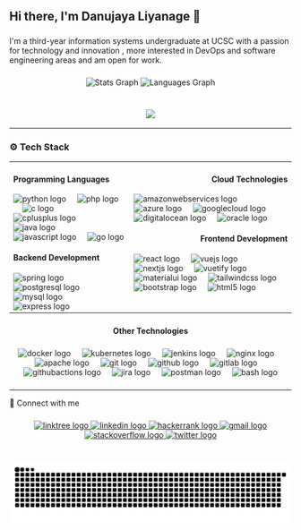 <meta name="viewport" content="width=device-width, initial-scale=1.0, minimum-scale=1.0">
<h2 align="left">Hi there, I'm Danujaya Liyanage 👋</h2>

###

<p align="left">I'm a third-year information systems undergraduate at UCSC with a passion for technology and innovation , more interested in DevOps and software engineering areas and am open for work.</p>

###

<div align="center">
  <img src="https://github-readme-stats.vercel.app/api?username=danujaya00&hide_title=false&hide_rank=false&show_icons=true&include_all_commits=true&count_private=true&disable_animations=false&theme=dracula&locale=en&hide_border=false" height="150" alt="Stats Graph" />
  <img src="https://github-readme-stats.vercel.app/api/top-langs?username=danujaya00&locale=en&hide_title=false&layout=compact&card_width=320&langs_count=5&theme=dracula&hide_border=false" height="150" alt="Languages Graph" />
</div>

<br clear="both">

###

<div align="center">
  <img src="https://profile-counter.glitch.me/danujaya00/count.svg?"  />
</div>

---

### ⚙️ Tech Stack

<div align="center">
  <table>
    <tr>
      <td valign="top">
        <h4 align="left">Programming Languages</h4>
        <div align="left">
           <img src="https://skillicons.dev/icons?i=py" height="30" alt="python logo"  />
           <img width="12" />
           <img src="https://skillicons.dev/icons?i=php" height="30" alt="php logo"  />
           <img width="12" />
           <img src="https://skillicons.dev/icons?i=c" height="30" alt="c logo"  />
           <img width="12" />
           <img src="https://skillicons.dev/icons?i=cpp" height="30" alt="cplusplus logo"  />
           <img width="12" />
           <img src="https://skillicons.dev/icons?i=java" height="30" alt="java logo"  />
           <img width="12" />
           <img src="https://skillicons.dev/icons?i=js" height="30" alt="javascript logo"  />
           <img width="12" />
           <img src="https://skillicons.dev/icons?i=go" height="30" alt="go logo"  />
        </div>
        <h4 align="left">Backend Development</h4>
        <div align="left">
            <img src="https://skillicons.dev/icons?i=spring" height="30" alt="spring logo"  />
            <img width="12" />
            <img src="https://skillicons.dev/icons?i=postgres" height="30" alt="postgresql logo"  />
            <img width="12" />
            <img src="https://skillicons.dev/icons?i=mysql" height="30" alt="mysql logo"  />
            <img width="12" />
            <img src="https://skillicons.dev/icons?i=express" height="30" alt="express logo"  />
        </div>
      </td>
      <td valign="top">
        <h4 align="right">Cloud Technologies</h4>
        <div align="left">
            <img src="https://skillicons.dev/icons?i=aws" height="30" alt="amazonwebservices logo"  />
            <img width="12" />
            <img src="https://skillicons.dev/icons?i=azure" height="30" alt="azure logo"  />
            <img width="12" />
            <img src="https://skillicons.dev/icons?i=gcp" height="30" alt="googlecloud logo"  />
            <img width="12" />
            <img src="https://cdn.jsdelivr.net/gh/devicons/devicon/icons/digitalocean/digitalocean-original.svg" height="30" alt="digitalocean logo"  />
            <img width="12" />
            <img src="https://cdn.simpleicons.org/oracle/F80000" height="30" alt="oracle logo"  />
        </div>
        <h4 align="right">Frontend Development</h4>
        <div align="left">
            <img src="https://skillicons.dev/icons?i=react" height="30" alt="react logo"  />
            <img width="12" />
            <img src="https://skillicons.dev/icons?i=vue" height="30" alt="vuejs logo"  />
            <img width="12" />
            <img src="https://skillicons.dev/icons?i=nextjs" height="30" alt="nextjs logo"  />
            <img width="12" />
            <img src="https://cdn.jsdelivr.net/gh/devicons/devicon/icons/vuetify/vuetify-original.svg" height="30" alt="vuetify logo"  />
            <img width="12" />
            <img src="https://skillicons.dev/icons?i=materialui" height="30" alt="materialui logo"  />
            <img width="12" />
            <img src="https://skillicons.dev/icons?i=tailwind" height="30" alt="tailwindcss logo"  />
            <img width="12" />
            <img src="https://skillicons.dev/icons?i=bootstrap" height="30" alt="bootstrap logo"  />
            <img width="12" />
            <img src="https://skillicons.dev/icons?i=html" height="30" alt="html5 logo"  />
        </div>
      </td>
    </tr>
  </table>
</div>

###

<h4 align="center">Other Technologies</h4>

###

<div align="center">
  <img src="https://img.shields.io/badge/Docker-2496ED?logo=docker&logoColor=white&style=for-the-badge" height="30" alt="docker logo"  />
  <img width="12" />
  <img src="https://img.shields.io/badge/Kubernetes-326CE5?logo=kubernetes&logoColor=white&style=for-the-badge" height="30" alt="kubernetes logo"  />
  <img width="12" />
  <img src="https://img.shields.io/badge/Jenkins-D24939?logo=jenkins&logoColor=white&style=for-the-badge" height="30" alt="jenkins logo"  />
  <img width="12" />
  <img src="https://img.shields.io/badge/NGINX-009639?logo=nginx&logoColor=white&style=for-the-badge" height="30" alt="nginx logo"  />
  <img width="12" />
  <img src="https://img.shields.io/badge/Apache-D22128?logo=apache&logoColor=white&style=for-the-badge" height="30" alt="apache logo"  />
  <img width="12" />
  <img src="https://img.shields.io/badge/Git-F05032?logo=git&logoColor=white&style=for-the-badge" height="30" alt="git logo"  />
  <img width="12" />
  <img src="https://img.shields.io/badge/GitHub-181717?logo=github&logoColor=white&style=for-the-badge" height="30" alt="github logo"  />
  <img width="12" />
  <img src="https://img.shields.io/badge/GitLab-FC6D26?logo=gitlab&logoColor=black&style=for-the-badge" height="30" alt="gitlab logo"  />
  <img width="12" />
  <img src="https://img.shields.io/badge/GitHub Actions-2088FF?logo=githubactions&logoColor=white&style=for-the-badge" height="30" alt="githubactions logo"  />
  <img width="12" />
  <img src="https://img.shields.io/badge/Jira-0052CC?logo=jira&logoColor=white&style=for-the-badge" height="30" alt="jira logo"  />
  <img width="12" />
  <img src="https://img.shields.io/badge/Postman-FF6C37?logo=postman&logoColor=black&style=for-the-badge" height="30" alt="postman logo"  />
  <img width="12" />
  <img src="https://img.shields.io/badge/GNU Bash-4EAA25?logo=gnubash&logoColor=white&style=for-the-badge" height="30" alt="bash logo"  />
</div>


###

---

<p align="left">🔗 Connect with me</p>

###

<div align="center">
  <a href="https://linktr.ee/danujayas00" target="_blank">
    <img src="https://raw.githubusercontent.com/maurodesouza/profile-readme-generator/master/src/assets/icons/social/linktree/default.svg" width="75" height="25" alt="linktree logo"  />
  </a>
  <a href="www.linkedin.com/in/danujayaliyanage" target="_blank">
    <img src="https://raw.githubusercontent.com/maurodesouza/profile-readme-generator/master/src/assets/icons/social/linkedin/default.svg" width="75" height="25" alt="linkedin logo"  />
  </a>
  <a href="https://www.hackerrank.com/profile/danujaya_sandee1" target="_blank">
    <img src="https://raw.githubusercontent.com/maurodesouza/profile-readme-generator/master/src/assets/icons/social/hackerrank/default.svg" width="75" height="25" alt="hackerrank logo"  />
  </a>
  <a href="Danujayas00@gmail.com" target="_blank">
    <img src="https://raw.githubusercontent.com/maurodesouza/profile-readme-generator/master/src/assets/icons/social/gmail/default.svg" width="75" height="25" alt="gmail logo"  />
  </a>
  <a href="https://stackoverflow.com/users/21689334/danujaya-liyanage" target="_blank">
    <img src="https://raw.githubusercontent.com/maurodesouza/profile-readme-generator/master/src/assets/icons/social/stackoverflow/default.svg" width="75" height="25" alt="stackoverflow logo"  />
  </a>
  <a href="https://x.com/danujaya_s" target="_blank">
    <img src="https://raw.githubusercontent.com/maurodesouza/profile-readme-generator/master/src/assets/icons/social/twitter/default.svg" width="75" height="25" alt="twitter logo"  />
  </a>
</div>

###

<br clear="both">

<img src="https://raw.githubusercontent.com/danujaya00/danujaya00/output/snake.svg" alt="Snake animation" />

###
